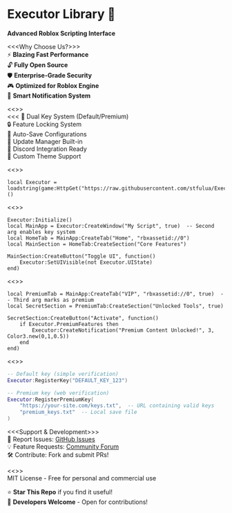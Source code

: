 # Executor Library 🌟  
**Advanced Roblox Scripting Interface**

<<<Why Choose Us?>>>  
  ⚡ **Blazing Fast Performance**  
  🔓 **Fully Open Source**  
  🛡️ **Enterprise-Grade Security**  
  🎮 **Optimized for Roblox Engine**  
  🔔 **Smart Notification System**  

<<<Key Features>>>  
<<<
  🔑 Dual Key System (Default/Premium)  
  🔒 Feature Locking System  
  📁 Auto-Save Configurations  
  🔄 Update Manager Built-in  
  💬 Discord Integration Ready  
  🎨 Custom Theme Support  
>>>

<<<Installation>>>  
```
local Executor = loadstring(game:HttpGet("https://raw.githubusercontent.com/stfulua/ExecutorLibrary/main/ExecutorLibrary.lua"))()
```

<<<Basic Implementation>>>  
```
Executor:Initialize()
local MainApp = Executor:CreateWindow("My Script", true)  -- Second arg enables key system
local HomeTab = MainApp:CreateTab("Home", "rbxassetid://0")
local MainSection = HomeTab:CreateSection("Core Features")

MainSection:CreateButton("Toggle UI", function()
    Executor:SetUIVisible(not Executor.UIState)
end)
```

<<<Premium Feature Example>>>  
```
local PremiumTab = MainApp:CreateTab("VIP", "rbxassetid://0", true)  -- Third arg marks as premium
local SecretSection = PremiumTab:CreateSection("Unlocked Tools", true)

SecretSection:CreateButton("Activate", function()
    if Executor.PremiumFeatures then
        Executor:CreateNotification("Premium Content Unlocked!", 3, Color3.new(0,1,0.5))
    end
end)
```

<<<Key System Setup>>>  
```lua
-- Default key (simple verification)
Executor:RegisterKey("DEFAULT_KEY_123")

-- Premium key (web verification)
Executor:RegisterPremiumKey(
    "https://your-site.com/keys.txt",  -- URL containing valid keys
    "premium_keys.txt"  -- Local save file
)
```

<<<Support & Development>>>  
📩 Report Issues: [GitHub Issues](INSERT_ISSUE_LINK_HERE)  
💡 Feature Requests: [Community Forum](INSERT_FORUM_LINK_HERE)  
🛠️ Contribute: Fork and submit PRs!  

<<<License>>>  
MIT License - Free for personal and commercial use  

⭐ **Star This Repo** if you find it useful!  
🔧 **Developers Welcome** - Open for contributions!  
